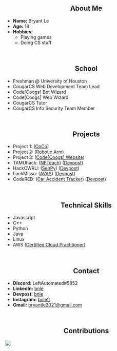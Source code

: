 <body>
  <h2 align="center">About Me</h2>
  <div>
    <ul>
      <li><b>Name:</b> Bryant Le</li>
      <li><b>Age:</b> 18</li>
      <li><b>Hobbies:</b>
        <ul>
          <li>Playing games</li>
          <li>Doing CS stuff</li>
        </ul>
      </li>
    </ul>
  </div>
  <br>
  <h2 align="center">School</h2>
  <div>
    <ul>
      <li>Freshman @ University of Houston</li>
      <li>CougarCS Web Development Team Lead</li>
      <li>Code[Coogs] Bot Wizard</li>
      <li>Code[Coogs] Web Wizard</li>
      <li>CougarCS Tutor</li>
      <li>CougarCS Info Security Team Member</li>
    </ul>
  </div>
  <br>
  <h2 align="center">Projects</h2>
  <div>
    <ul>
      <li>Project 1: (<a href="https://github.com/LeftAutomated/CoCo">CoCo</a>) </li>
      <li>Project 2: (<a href="https://github.com/CodeCoogs/team_projects2022/tree/main/gitgud">Robotic Arm</a>) </li>
      <li>Project 3: (<a href="https://github.com/CodeCoogs/website">Code[Coogs] Website</a>) </li>
      <li>TAMUhack: (<a href="https://github.com/LeftAutomated/NFTeach">NFTeach</a>) (<a href="https://devpost.com/software/nf-teach-engaging-video-conferencing">Devpost</a>)</li>
      <li>HackCWRU: (<a href="https://github.com/LeftAutomated/HackCWRU-2022">SenPy</a>) (<a href="https://devpost.com/software/senpy">Devpost</a>)</li>
      <li>hackMisso: (<a href="https://github.com/LeftAutomated/hackMISSO2021">AVAS</a>) (<a href="https://devpost.com/software/avas">Devpost</a>)</li>
      <li>CodeRED: (<a href="https://github.com/LeftAutomated/CodeRED-Artemis">Car Accident Tracker</a>) (<a href="https://devpost.com/software/car-accident-tracker">Devpost</a>)</li>
    </ul>
  </div>
  <br>
  <h2 align="center">Technical Skills</h2>
  <div>
    <ul>
      <li>Javascript</li>
      <li>C++</li>
      <li>Python</li>
      <li>Java</li>
      <li>Linux</li>
      <li>AWS (<a href="https://www.credly.com/badges/fae3d119-d6a5-42cc-9691-ccc87406958a/public_url">Certified Cloud Practitioner</a>)</li>
    </ul>
  </div>
  <br>
  <h2 align="center">Contact</h2>
  <div>
    <ul>
      <li><b>Discord:</b> LeftAutomated#5852</li>
      <li><b>LinkedIn:</b> <a href="https://www.linkedin.com/in/bnle/">bnle</a></li>
      <li><b>Devpost:</b> <a href="https://devpost.com/bnle">bnle</a></li>
      <li><b>Instagram:</b> <a href="https://www.instagram.com/bnleft/">bnleft</a></li>
      <li><b>Gmail:</b> <a href="mailto:bryantle2021@gmail.com">bryantle2021@gmail.com</a></li>
    </ul>
  </div>
  <br>
  <h2 align="center">Contributions</h2> 
  <div> 
    <a href="https://github.com/anuraghazra/github-readme-stats" target="_blank">
      <img  src="https://github-readme-stats.vercel.app/api?username=LeftAutomated&&show_icons=true&theme=radical"/>
    </a>
  </div>
  <div align="center">
  </div>
<body>
